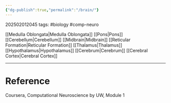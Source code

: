 ```yaml
---
{"dg-publish":true,"permalink":"/brain/"}
---
```


202502012045
tags: #biology #comp-neuro 

[[Medulla Oblongata\|Medulla Oblongata]]
[[Pons\|Pons]]
[[Cerebellum\|Cerebellum]]
[[Midbrain\|Midbrain]]
[[Reticular Formation\|Reticular Formation]]
[[Thalamus\|Thalamus]]
[[Hypothalamus\|Hypothalamus]]
[[Cerebrum\|Cerebrum]]
[[Cerebral Cortex\|Cerebral Cortex]]

---
# Reference

Coursera, Computational Neuroscience by UW, Module 1